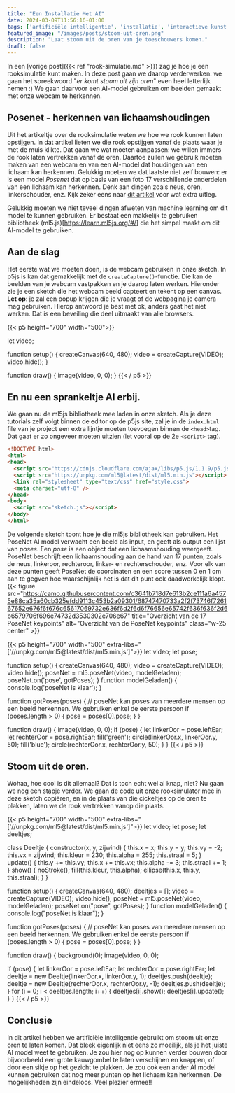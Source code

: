 ```yaml
---
title: "Een Installatie Met AI"
date: 2024-03-09T11:56:16+01:00
tags: ['artificiële intelligentie', 'installatie', 'interactieve kunst', 'tutorial', 'ml5js', 'p5js']
featured_image: "/images/posts/stoom-uit-oren.png"
description: "Laat stoom uit de oren van je toeschouwers komen."
draft: false
---
```

In een [vorige post]({{< ref "rook-simulatie.md" >}}) zag je hoe je een rooksimulatie kunt maken. In deze post gaan we daarop verderwerken: we gaan het spreekwoord "_er komt stoom uit zijn oren_" even heel letterlijk nemen :) We gaan daarvoor een AI-model gebruiken om beelden gemaakt met onze webcam te herkennen.

<!--more-->
## Posenet - herkennen van lichaamshoudingen
Uit het artikeltje over de rooksimulatie weten we hoe we rook kunnen laten opstijgen. In dat artikel lieten we die rook opstijgen vanaf de plaats waar je met de muis klikte. Dat gaan we wat moeten aanpassen: we willen immers de rook laten vertrekken vanaf de oren. Daartoe zullen we gebruik moeten maken van een webcam en van een AI-model dat houdingen van een lichaam kan herkennen. Gelukkig moeten we dat laatste niet zelf bouwen: er is een model _Posenet_ dat op basis van een foto 17 verschillende onderdelen van een lichaam kan herkennen. Denk aan dingen zoals neus, oren, linkerschouder, enz. Kijk zeker eens naar [dit artikel](https://medium.com/tensorflow/real-time-human-pose-estimation-in-the-browser-with-tensorflow-js-7dd0bc881cd5) voor wat extra uitleg. 

Gelukkig moeten we niet teveel dingen afweten van machine learning om dit model te kunnen gebruiken. Er bestaat een makkelijk te gebruiken bibliotheek (ml5.js)[https://learn.ml5js.org/#/] die het simpel maakt om dit AI-model te gebruiken.

## Aan de slag
Het eerste wat we moeten doen, is de webcam gebruiken in onze sketch. In p5js is kan dat gemakkelijk met de ```createCapture()```-functie. Die kan de beelden van je webcam vastpakken en je daarop laten werken. Hieronder zie je een sketch die het webcam beeld capteert en tekent op een canvas. __Let op__: je zal een popup krijgen die je vraagt of de webpagina je camera mag gebruiken. Hierop antwoord je best met ok, anders gaat het niet werken. Dat is een beveiling die deel uitmaakt van alle browsers.

{{< p5 height="700" width="500">}}

let video;

function setup() {
  createCanvas(640, 480);
  video = createCapture(VIDEO);
  video.hide();
}

function draw() {
  image(video, 0, 0);
}
{{< / p5 >}}

## En nu een sprankeltje AI erbij.
We gaan nu de ml5js bibliotheek mee laden in onze sketch. Als je deze tutorials zelf volgt binnen de editor op de p5js site, zal je in de ```index.html``` file van je project een extra lijntje moeten toevoegen binnen de ```<head>```tag. Dat gaat er zo ongeveer moeten uitzien (let vooral op de 2e ```<script>``` tag).

```html
<!DOCTYPE html>
<html>
<head>
  <script src="https://cdnjs.cloudflare.com/ajax/libs/p5.js/1.1.9/p5.js"></script>
  <script src="https://unpkg.com/ml5@latest/dist/ml5.min.js"></script>
  <link rel="stylesheet" type="text/css" href="style.css">
  <meta charset="utf-8" />
</head>
<body>
  <script src="sketch.js"></script>
</body>
</html>
```

De volgende sketch toont hoe je die ml5js bibliotheek kan gebruiken. Het PoseNet AI model verwacht een beeld als input, en geeft als output een lijst van _poses_. Een _pose_ is een object dat een lichaamshouding weergeeft. PoseNet beschrijft een lichaamshouding aan de hand van 17 punten, zoals de neus, linkeroor, rechteroor, linker- en rechterschouder, enz. Voor elk van deze punten geeft PoseNet de coordinaten en een score tussen 0 en 1 om aan te gegven hoe waarschijnlijk het is dat dit punt ook daadwerkelijk klopt. {{< figure src="https://camo.githubusercontent.com/c3641b718d7e613b2ce111a6a4575e88ca35a60cb325efdd9113c453b2a09301/68747470733a2f2f73746f726167652e676f6f676c65617069732e636f6d2f6d6f76656e65742f636f636f2d6b6579706f696e74732d3530302e706e67"  title="Overzicht van de 17 PoseNet keypoints" alt="Overzicht van de PoseNet keypoints" class="w-25 center" >}}

{{< p5 height="700" width="500" extra-libs="['//unpkg.com/ml5@latest/dist/ml5.min.js']">}}
let video;
let pose;

function setup() {
  createCanvas(640, 480);
  video = createCapture(VIDEO);
  video.hide();
  poseNet = ml5.poseNet(video, modelGeladen);
  poseNet.on('pose', gotPoses);
}
function modelGeladen() {
  console.log('poseNet is klaar');
}

function gotPoses(poses) {
  // poseNet kan poses van meerdere mensen op een beeld herkennen. We gebruiken enkel de eerste persoon
  if (poses.length > 0) {
    pose = poses[0].pose;
  }
}

function draw() {
  image(video, 0, 0);
    if (pose) {
    let linkerOor = pose.leftEar;
    let rechterOor = pose.rightEar;
    fill('green');
    circle(linkerOor.x, linkerOor.y, 50);
    fill('blue');
    circle(rechterOor.x, rechterOor.y, 50);
    }
}
{{< / p5 >}}

## Stoom uit de oren.
Wohaa, hoe cool is dit allemaal? Dat is toch echt wel al knap, niet? Nu gaan we nog een stapje verder. We gaan de code uit onze rooksimulator mee in deze sketch copiëren, en in de plaats van die cickeltjes op de oren te plakken, laten we de rook vertrekken vanop die plaats.

{{< p5 height="700" width="500" extra-libs="['//unpkg.com/ml5@latest/dist/ml5.min.js']">}}
let video;
let pose;
let deeltjes;

class Deeltje {
  constructor(x, y, zijwind) {
    this.x = x;
    this.y = y;
    this.vy = -2;
    this.vx = zijwind;
    this.kleur = 230;
    this.alpha = 255;
    this.straal = 5;
  }
  update() {
    this.y += this.vy;
    this.x += this.vx;
    this.alpha -= 3;
    this.straal += 1;
  }
  show() {
    noStroke();
    fill(this.kleur, this.alpha);
    ellipse(this.x, this.y, this.straal);
  }
}

function setup() {
  createCanvas(640, 480);
  deeltjes = [];
  video = createCapture(VIDEO);
  video.hide();
  poseNet = ml5.poseNet(video, modelGeladen);
  poseNet.on("pose", gotPoses);
}
function modelGeladen() {
  console.log("poseNet is klaar");
}

function gotPoses(poses) {
  // poseNet kan poses van meerdere mensen op een beeld herkennen. We gebruiken enkel de eerste persoon
  if (poses.length > 0) {
    pose = poses[0].pose;
  }
}

function draw() {
  background(0);
  image(video, 0, 0);

  if (pose) {
    let linkerOor = pose.leftEar;
    let rechterOor = pose.rightEar;
    let deeltje = new Deeltje(linkerOor.x, linkerOor.y, 1);
    deeltjes.push(deeltje);
    deeltje = new Deeltje(rechterOor.x, rechterOor.y, -1);
    deeltjes.push(deeltje);
  }
  for (i = 0; i < deeltjes.length; i++) {
    deeltjes[i].show();
    deeltjes[i].update();
  }
}
{{< / p5 >}}

## Conclusie
In dit artikel hebben we artificiële intelligentie gebruikt om stoom uit onze oren te laten komen. Dat bleek eigenlijk niet eens zo moeilijk, als je het juiste AI model weet te gebruiken. Je zou hier nog op kunnen verder bouwen door bijvoorbeeld een grote kauwgombel te laten verschijnen en knappen, of door een sikje op het gezicht te plakken. Je zou ook een ander AI model kunnen gebruiken dat nog meer punten op het lichaam kan herkennen. De mogelijkheden zijn eindeloos. Veel plezier ermee!!
